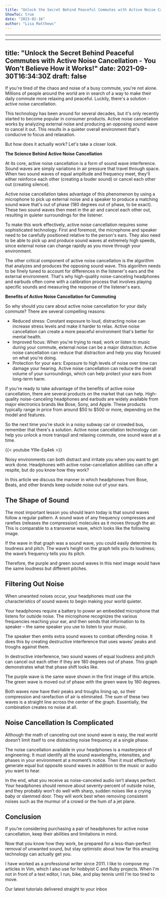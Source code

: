 ```yaml
---
title: "Unlock the Secret Behind Peaceful Commutes with Active Noise Cancellation - You Won't Believe How it Works!"
ShowToc: true 
date: "2023-02-16"
author: "Lisa Matthews"
---
```

*****
---
title: "Unlock the Secret Behind Peaceful Commutes with Active Noise Cancellation - You Won't Believe How it Works!"
date: 2021-09-30T16:34:30Z
draft: false
---

If you're tired of the chaos and noise of a busy commute, you're not alone. Millions of people around the world are in search of a way to make their daily commute more relaxing and peaceful. Luckily, there's a solution - active noise cancellation.

This technology has been around for several decades, but it's only recently started to become popular in consumer products. Active noise cancellation works by analyzing external noise and producing an opposing sound wave to cancel it out. This results in a quieter overall environment that's conducive to focus and relaxation.

But how does it actually work? Let's take a closer look.

**The Science Behind Active Noise Cancellation**

At its core, active noise cancellation is a form of sound wave interference. Sound waves are simply variations in air pressure that travel through space. When two sound waves of equal amplitude and frequency meet, they'll either reinforce each other (creating a louder sound) or cancel each other out (creating silence).

Active noise cancellation takes advantage of this phenomenon by using a microphone to pick up external noise and a speaker to produce a matching sound wave that's out of phase (180 degrees out of phase, to be exact). These two sound waves then meet in the air and cancel each other out, resulting in quieter surroundings for the listener.

To make this work effectively, active noise cancellation requires some sophisticated technology. First and foremost, the microphone and speaker need to be carefully positioned relative to the person's ears. They also need to be able to pick up and produce sound waves at extremely high speeds, since external noise can change rapidly as you move through your environment.

The other critical component of active noise cancellation is the algorithm that analyzes and produces the opposing sound wave. This algorithm needs to be finely tuned to account for differences in the listener's ears and the external environment. That's why high-quality noise-canceling headphones and earbuds often come with a calibration process that involves playing specific sounds and measuring the response of the listener's ears.

**Benefits of Active Noise Cancellation for Commuting**

So why should you care about active noise cancellation for your daily commute? There are several compelling reasons:

- Reduced stress: Constant exposure to loud, distracting noise can increase stress levels and make it harder to relax. Active noise cancellation can create a more peaceful environment that's better for mental health.
- Improved focus: When you're trying to read, work or listen to music during your commute, external noise can be a major distraction. Active noise cancellation can reduce that distraction and help you stay focused on what you're doing.
- Protection for your ears: Exposure to high levels of noise over time can damage your hearing. Active noise cancellation can reduce the overall volume of your surroundings, which can help protect your ears from long-term harm.

If you're ready to take advantage of the benefits of active noise cancellation, there are several products on the market that can help. High-quality noise-canceling headphones and earbuds are widely available from major electronics brands like Bose, Sony, and Apple. These products typically range in price from around $50 to $500 or more, depending on the model and features.

So the next time you're stuck in a noisy subway car or crowded bus, remember that there's a solution. Active noise cancellation technology can help you unlock a more tranquil and relaxing commute, one sound wave at a time.

{{< youtube Yllle-Eq4ek >}} 



Noisy environments can both distract and irritate you when you want to get work done. Headphones with active noise-cancellation abilities can offer a respite, but do you know how they work?
 
In this article we discuss the manner in which headphones from Bose, Beats, and other brands keep outside noise out of your ears.
 
## The Shape of Sound
 
The most important lesson you should learn today is that sound waves follow a regular pattern. A sound wave of any frequency compresses and rarefies (releases the compression) molecules as it moves through the air. This is comparable to a transverse wave, which looks like the following image.
 

 
If the wave in that graph was a sound wave, you could easily determine its loudness and pitch. The wave’s height on the graph tells you its loudness; the wave’s frequency tells you its pitch.
 
Therefore, the purple and green sound waves in this next image would have the same loudness but different pitches.
 
## Filtering Out Noise
 
When unwanted noises occur, your headphones must use the characteristics of sound waves to begin making your world quieter.
 
Your headphones require a battery to power an embedded microphone that listens for outside noise. The microphone recognizes the various frequencies reaching your ear, and then sends that information to its speaker – the same speaker you use to listen to your music.
 
The speaker then emits extra sound waves to combat offending noise. It does this by creating destructive interference that uses waves’ peaks and troughs against them.
 
In destructive interference, two sound waves of equal loudness and pitch can cancel out each other if they are 180 degrees out of phase. This graph demonstrates what that phase shift looks like.
 
The purple wave is the same wave shown in the first image of this article. The green wave is moved out of phase with the green wave by 180 degrees.
 
Both waves now have their peaks and troughs lining up, so their compression and rarefaction of air is eliminated. The sum of these two waves is a straight line across the center of the graph. Essentially, the combination creates no noise at all.
 
## Noise Cancellation Is Complicated
 
Although the math of canceling out one sound wave is easy, the real world doesn’t limit itself to one distracting noise frequency at a single phase.
 
The noise cancellation available in your headphones is a masterpiece of engineering. It must identify all the sound wavelengths, intensities, and phases in your environment at a moment’s notice. Then it must effectively generate equal but opposite sound waves in addition to the music or audio you want to hear.
 
In the end, what you receive as noise-canceled audio isn’t always perfect. Your headphones should remove about seventy-percent of outside noise, and they probably won’t do well with sharp, sudden noises like a crying baby or slammed door. They will work best when removing consistent noises such as the murmur of a crowd or the hum of a jet plane.
 
## Conclusion
 
If you’re considering purchasing a pair of headphones for active noise cancellation, keep their abilities and limitations in mind.
 
Now that you know how they work, be prepared for a less-than-perfect removal of unwanted sound, but stay optimistic about how far this amazing technology can actually get you.
 
I have worked as a professional writer since 2011. I like to compose my articles in Vim, which I also use for hobbyist C and Ruby projects. When I'm not in front of a text editor, I run, bike, and play tennis until I'm too tired to move.
 
Our latest tutorials delivered straight to your inbox




